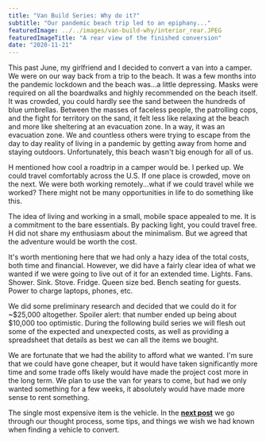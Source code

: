 ```yaml
---
title: "Van Build Series: Why do it?"
subtitle: "Our pandemic beach trip led to an epiphany..."
featuredImage: ../../images/van-build-why/interior_rear.JPEG
featuredImageTitle: "A rear view of the finished conversion"
date: "2020-11-21"
---
```


This past June, my girlfriend and I decided to convert a van into a camper. We were on our way back from a trip to the beach. It was a few months into the pandemic lockdown and the beach was...a little depressing. Masks were required on all the boardwalks and highly recommended on the beach itself. It was crowded, you could hardly see the sand between the hundreds of blue umbrellas. Between the masses of faceless people, the patrolling cops, and the fight for territory on the sand, it felt less like relaxing at the beach and more like sheltering at an evacuation zone. In a way, it was an evacuation zone. We and countless others were trying to escape from the day to day reality of living in a pandemic by getting away from home and staying outdoors. Unfortunately, this beach wasn't big enough for all of us.

H mentioned how cool a roadtrip in a camper would be. I perked up. We could travel comfortably across the U.S. If one place is crowded, move on the next. We were both working remotely...what if we could travel while we worked? There might not be many opportunities in life to do something like this. 

The idea of living and working in a small, mobile space appealed to me. It is a commitment to the bare essentials. By packing light, you could travel free. H did not share my enthusiasm about the minimalism. But we agreed that the adventure would be worth the cost.

It's worth mentioning here that we had only a hazy idea of the total costs, both time and financial. However, we did have a fairly clear idea of what we wanted if we were going to live out of it for an extended time. Lights. Fans. Shower. Sink. Stove. Fridge. Queen size bed. Bench seating for guests. Power to charge laptops, phones, etc.

 We did some preliminary research and decided that we could do it for ~$25,000 altogether. Spoiler alert: that number ended up being about $10,000 too optimistic. During the following build series we will flesh out some of the expected and unexpected costs, as well as providing a spreadsheet that details as best we can all the items we bought.

We are fortunate that we had the ability to afford what we wanted. I'm sure that we could have gone cheaper, but it would have taken significantly more time and some trade offs likely would have made the project cost more in the long term. We plan to use the van for years to come, but had we only wanted something for a few weeks, it absolutely would have made more sense to rent something.

The single most expensive item is the vehicle. In the **[next post](../van-build-vehicle-research/)** we go through our thought process, some tips, and things we wish we had known when finding a vehicle to convert.